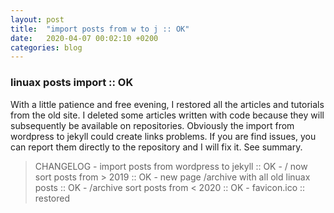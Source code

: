 ```yaml
---
layout: post
title:  "import posts from w to j :: OK"
date:   2020-04-07 00:02:10 +0200
categories: blog 
---
```

### linuax posts import :: OK

With a little patience and free evening, I restored all the articles and tutorials from the old site. I deleted some articles written with code because they will subsequently be available on repositories. Obviously the import from wordpress to jekyll could create links problems. If you are find issues, you can report them directly to the repository and I will fix it. See summary.

> CHANGELOG
    - import posts from wordpress to jekyll		:: OK
    - / now sort posts from > 2019			:: OK 
    - new page /archive with all old linuax posts	:: OK
    - /archive sort posts from < 2020 			:: OK
    - favicon.ico					:: restored 
